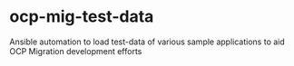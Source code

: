 # ocp-mig-test-data
Ansible automation to load test-data of various sample applications to aid OCP Migration development efforts
